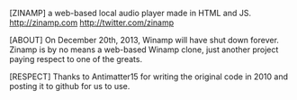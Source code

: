 [ZINAMP]
a web-based local audio player made in HTML and JS.
http://zinamp.com
http://twitter.com/zinamp

[ABOUT]
On December 20th, 2013, Winamp will have shut down forever. Zinamp is by no means a web-based Winamp clone, just another project paying respect to one of the greats. 

[RESPECT]
Thanks to Antimatter15 for writing the original code in 2010 and posting it to github for us to use. 


